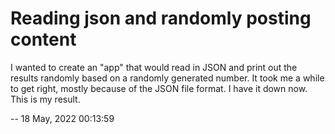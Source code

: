 # Reading json and randomly posting content

I wanted to create an "app" that would read in JSON and print out the results randomly based on a randomly generated number. It took me a while to get right, mostly because of the JSON file format. I have it down now. This is my result.

--  18 May, 2022
    00:13:59